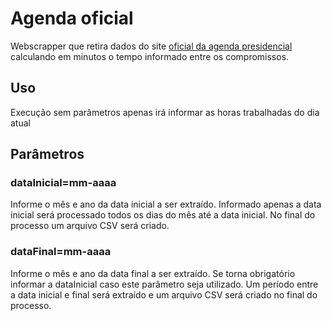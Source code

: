 # Agenda oficial

Webscrapper que retira dados do site [oficial da agenda presidencial](https://www.gov.br/planalto/pt-br/acompanhe-o-planalto/agenda-do-presidente-da-republica) calculando em minutos o tempo informado entre os compromissos.

## Uso

Execução sem parâmetros apenas irá informar as horas trabalhadas do dia atual

## Parâmetros
### dataInicial=mm-aaaa

Informe o mês e ano da data inicial a ser extraído. Informado apenas a data inicial será processado todos os dias do mês até a data inicial. No final do processo um arquivo CSV será criado.

### dataFinal=mm-aaaa

Informe o mês e ano da data final a ser extraído. Se torna obrigatório informar a dataInicial caso este parâmetro seja utilizado. Um período entre a data inicial e final será extraído e um arquivo CSV será criado no final do processo.
